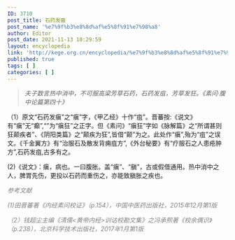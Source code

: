 ```yaml
---
ID: 3710
post_title: 石药发瘨
post_name: '%e7%9f%b3%e8%8d%af%e5%8f%91%e7%98%a8'
author: Editor
post_date: 2021-11-13 10:29:59
layout: encyclopedia
link: 'http://kege.org.cn/encyclopedia/%e7%9f%b3%e8%8d%af%e5%8f%91%e7%98%a8'
published: true
tags: [ ]
categories: [ ]
---
```

<blockquote><em>夫子数言热中消中，不可服高梁芳草石药，石药发疽，芳草发狂。《素问·腹中论篇第四十》</em></blockquote>
（1）原文“石药发瘨”之“瘨”字，《甲乙经》十作“疽”。晋蕃按:《说文》有“瘨”无“癫”,“”为“瘨狂”之正字。但《素问》“瘨狂”字如《脉解篇》之“所谓甚则狂颠疾者”、《阴阳类篇》之“颠疾为狂”,皆借“颠”为之。此处作“瘨”,殆为“疽”之误文。《千金翼方》有“治服石及散发背痈疽方”,《外台秘要》有“疗服石之人患疮肿方”,石药发疽,古多有之。

(2)《说文》：瘨，病也。一曰腹胀。盖“瘨”、“䐜”，古或假借通用。热中消中之人，脾胃先伤，更投以石药而重伤之，亦能致䐜胀之疾也。

<span style="color: #808080;"><em>参考文献</em></span>

<span style="color: #808080;"><em>(1)田晋蕃著《内经素问校证》（p.154），中国中医药出版社，2015年12月第1版</em></span>

<span style="color: #808080;"><em>（2）钱超尘主编《清儒&lt;黄帝内经&gt;训诂校勘文集》之冯承熙著《校余偶识》（p.238），北京科学技术出版社，2017年1月第1版</em></span>
